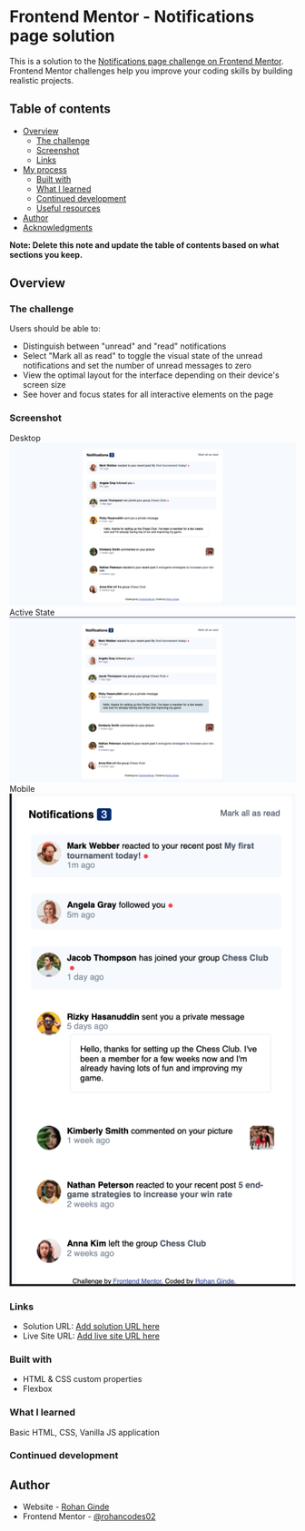 # Frontend Mentor - Notifications page solution

This is a solution to the [Notifications page challenge on Frontend Mentor](https://www.frontendmentor.io/challenges/notifications-page-DqK5QAmKbC). Frontend Mentor challenges help you improve your coding skills by building realistic projects. 

## Table of contents

- [Overview](#overview)
  - [The challenge](#the-challenge)
  - [Screenshot](#screenshot)
  - [Links](#links)
- [My process](#my-process)
  - [Built with](#built-with)
  - [What I learned](#what-i-learned)
  - [Continued development](#continued-development)
  - [Useful resources](#useful-resources)
- [Author](#author)
- [Acknowledgments](#acknowledgments)

**Note: Delete this note and update the table of contents based on what sections you keep.**

## Overview

### The challenge

Users should be able to:

- Distinguish between "unread" and "read" notifications
- Select "Mark all as read" to toggle the visual state of the unread notifications and set the number of unread messages to zero
- View the optimal layout for the interface depending on their device's screen size
- See hover and focus states for all interactive elements on the page

### Screenshot
Desktop 
![](./screenshots/desktop-output.png)
Active State
![](./screenshots/active-state.png)
Mobile
![](./screenshots/mobile-output.png)

### Links

- Solution URL: [Add solution URL here](https://github.com/rohancodes2/notificationspage)
- Live Site URL: [Add live site URL here](https://rohancodes2.github.io/notificationspage/)


### Built with

- HTML & CSS custom properties
- Flexbox


### What I learned

Basic HTML, CSS, Vanilla JS application

### Continued development



## Author

- Website - [Rohan Ginde](https://rohan-ginde.netlify.app/.com)
- Frontend Mentor - [@rohancodes02](https://www.frontendmentor.io/profile/rohancodes2)

